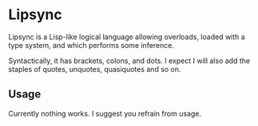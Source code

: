 # Lipsync

Lipsync is a Lisp-like logical language allowing overloads, loaded with a type system, and which performs some inference.

Syntactically, it has brackets, colons, and dots. I expect I will also add the staples of quotes, unquotes, quasiquotes and so on.

## Usage

Currently nothing works. I suggest you refrain from usage.
